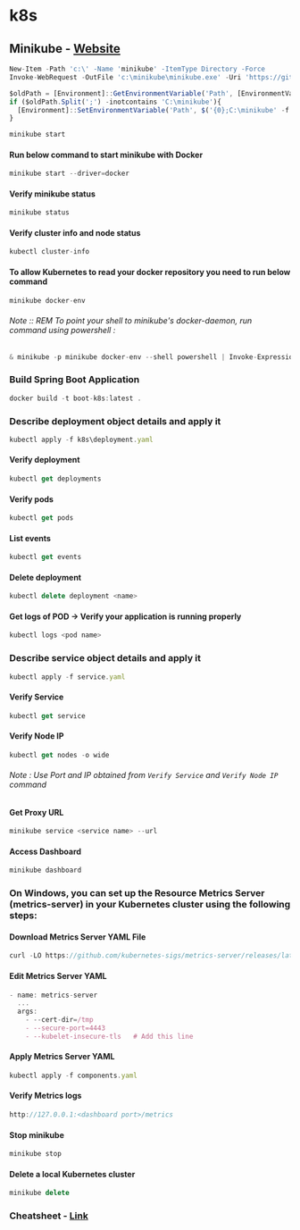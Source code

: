 # k8s

## Minikube - [Website](https://minikube.sigs.k8s.io/docs/start/)

```js
New-Item -Path 'c:\' -Name 'minikube' -ItemType Directory -Force
Invoke-WebRequest -OutFile 'c:\minikube\minikube.exe' -Uri 'https://github.com/kubernetes/minikube/releases/latest/download/minikube-windows-amd64.exe' -UseBasicParsing
```

```js 
$oldPath = [Environment]::GetEnvironmentVariable('Path', [EnvironmentVariableTarget]::Machine)
if ($oldPath.Split(';') -inotcontains 'C:\minikube'){
  [Environment]::SetEnvironmentVariable('Path', $('{0};C:\minikube' -f $oldPath), [EnvironmentVariableTarget]::Machine)
}
```

```js
minikube start
```

#### Run below command to start minikube with Docker
```js
minikube start --driver=docker
```
#### Verify minikube status
```js
minikube status
```
#### Verify cluster info and node status
```js
kubectl cluster-info
```

#### To allow Kubernetes to read your docker repository you need to run below command
```js
minikube docker-env
```
###### Note :: REM To point your shell to minikube's docker-daemon, run command using powershell :
```js 
& minikube -p minikube docker-env --shell powershell | Invoke-Expression
```
### Build Spring Boot Application
```js
docker build -t boot-k8s:latest .
```

### Describe deployment object details and apply it
```js
kubectl apply -f k8s\deployment.yaml
```

#### Verify deployment
```js
kubectl get deployments
```
#### Verify pods
```js
kubectl get pods
```
#### List events
```js
kubectl get events
```
#### Delete deployment
```js
kubectl delete deployment <name>
```
#### Get logs of POD -> Verify your application is running properly
```js
kubectl logs <pod name>
```
### Describe service object details and apply it
```js
kubectl apply -f service.yaml
```
#### Verify Service 
```js
kubectl get service
```
#### Verify Node IP
```js
kubectl get nodes -o wide
```
###### Note : Use Port and IP obtained from `Verify Service` and `Verify Node IP` command

#### Get Proxy URL
```js
minikube service <service name> --url
```

#### Access Dashboard
```js
minikube dashboard
```

### On Windows, you can set up the Resource Metrics Server (metrics-server) in your Kubernetes cluster using the following steps:

#### Download Metrics Server YAML File
```js
curl -LO https://github.com/kubernetes-sigs/metrics-server/releases/latest/download/components.yaml
```
#### Edit Metrics Server YAML
```js
- name: metrics-server
  ...
  args:
    - --cert-dir=/tmp
    - --secure-port=4443
    - --kubelet-insecure-tls   # Add this line
```

#### Apply Metrics Server YAML
```js
kubectl apply -f components.yaml
```

#### Verify Metrics logs
```js
http://127.0.0.1:<dashboard port>/metrics
```

#### Stop minikube
```js 
minikube stop
```

#### Delete a local Kubernetes cluster
```js 
minikube delete
```

### Cheatsheet - [Link](https://kubernetes.io/docs/reference/kubectl/cheatsheet/)